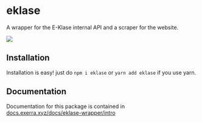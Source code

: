# eklase
A wrapper for the E-Klase internal API and a scraper for the website.

![](https://cdn.exerra.xyz/png/eklase-wrapper/thumbnail.png)

## Installation

Installation is easy! just do `npm i eklase` or `yarn add eklase` if you use yarn.

## Documentation
Documentation for this package is contained in [docs.exerra.xyz/docs/eklase-wrapper/intro](https://docs.exerra.xyz/docs/eklase-wrapper/intro)